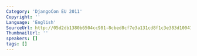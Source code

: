 ```yaml
---
Category: 'DjangoCon EU 2011'
Copyright: ''
Language: 'English'
SourceUrl: http://05d2db1380b6504cc981-8cbed8cf7e3a131cd8f1c3e383d10041.r93.cf2.rackcdn.com/djangocon-eu-2011/0_core-developers-panel.m4v
ThumbnailUrl: ''
speakers: []
tags: []
---
```


